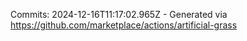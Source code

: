 Commits: 2024-12-16T11:17:02.965Z - Generated via https://github.com/marketplace/actions/artificial-grass
<br>
